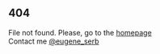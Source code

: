 <html lang="en-us" dir="ltr" xmlns="http://www.w3.org/1999/xhtml">
<head>
  <meta charset="UTF-8" />
  <meta http-equiv="X-UA-Compatible" content="IE=edge" />
  <meta name="viewport" content="width=device-width, initial-scale=1" />
  <meta name="theme-color" media="(prefers-color-scheme: light)" content="#4ECBD9" />
  <meta name="theme-color" media="(prefers-color-scheme: dark)" content="#087E8B" />
  <meta name="color-scheme" content="light dark" />
  
  <meta name="google-site-verification" content="qLQbgnmQEfvprDF8WR6oL_b_Qt0R9kKcIEOfHqWlFm8" />
  <meta name="yandex-verification" content="e6e0bff7caaa7ecd" />
  <meta name="msvalidate.01" content="6E1771734F083E5366205F06314C3577" />
  <meta name='wmail-verification' content='46d069b79f9c774ce0bbf55f46aef201' />

  <link rel="canonical" href="https://eugene-serb.github.io/404" />
  <link rel="shortcut icon" type="image/x-icon" href="./img/favicon.ico" />
  <link rel="apple-touch-icon" sizes="180x180" href="./img/apple-touch-icon.png" />
  <link rel="icon" type="image/png" sizes="32x32" href="./img/favicon-32x32.png" />
  <link rel="icon" type="image/png" sizes="16x16" href="./img/favicon-16x16.png" />
  <link rel="manifest" href="./site.webmanifest" />
  <link rel="stylesheet" type="text/css" href="./css/index.css" />

  <style type="text/css">
    div.markdown-body > h1, div.footer {
      display: none;
    }

    @media only screen and (min-width: 360px) {
      .px-3 {
        padding-right: 0 !important;
        padding-left: 0 !important;
      }

      .my-5 {
        margin-top: 0 !important;
        margin-bottom: 0 !important;
      }
    }

    .banner-container {
      min-height: 100vh;
      display: flex;
    }

    .banner {
      margin: auto;
      padding: 16px;
    }
  </style>

  <!-- Global site tag (gtag.js) - Google Analytics -->
  <script async src="https://www.googletagmanager.com/gtag/js?id=G-4NB4LGNNLB"></script>
  <script>
    window.dataLayer = window.dataLayer || [];
    function gtag() { dataLayer.push(arguments); }
    gtag('js', new Date());

    gtag('config', 'G-4NB4LGNNLB');
  </script>
  <!-- Global site tag (gtag.js) - Google Analytics -->
  <!-- Yandex.Metrika counter -->
  <script type="text/javascript">
    (function (m, e, t, r, i, k, a) {
      m[i] = m[i] || function () { (m[i].a = m[i].a || []).push(arguments) };
      m[i].l = 1 * new Date(); k = e.createElement(t), a = e.getElementsByTagName(t)[0], k.async = 1, k.src = r, a.parentNode.insertBefore(k, a)
    })
      (window, document, "script", "https://mc.yandex.ru/metrika/tag.js", "ym");

    ym(79722217, "init", {
      clickmap: true,
      trackLinks: true,
      accurateTrackBounce: true,
      webvisor: true
    });
  </script>
  <!-- /Yandex.Metrika counter -->
</head>
<body>
  <section class="banner-container">
    <div class="banner">
      <h1>404</h1>
      <span>File not found. Please, go to the </span><a href="https://eugene-serb.github.io/" target="_self">homepage</a><br />
      <span>Contact me </span><a href="https://t.me/eugene_serb/" target="_blank">@eugene_serb</a>
    </div>
  </section>
  <noscript><div><img src="https://mc.yandex.ru/watch/76610724" style="position:absolute; left:-9999px;" alt="" /></div></noscript>
</body>
</html>
